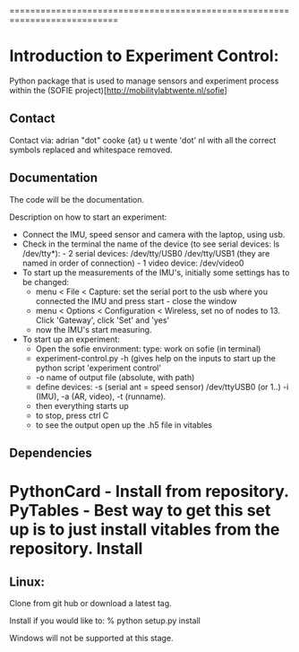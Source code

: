 ===========================================================================

Introduction to Experiment Control:
============
Python package that is used to manage sensors and experiment process within the (SOFIE project)[http://mobilitylabtwente.nl/sofie]

Contact
-------
Contact via:
    adrian "dot" cooke {at} u t wente 'dot' nl with all the correct symbols
replaced and whitespace removed.

Documentation
-------------
The code will be the documentation.

Description on how to start an experiment:
- Connect the IMU, speed sensor and camera with the laptop, using usb.
- Check in the terminal the name of the device (to see serial devices: ls /dev/tty*):
        - 2 serial devices: /dev/tty/USB0 /dev/tty/USB1 (they are named in order of connection)
        - 1 video device: /dev/video0
- To start up the measurements of the IMU's, initially some settings has to be changed:
    - menu < File < Capture: set the serial port to the usb where you connected the IMU and press start - close the window
    - menu < Options < Configuration < Wireless, set no of nodes to 13. Click 'Gateway', click 'Set' and 'yes'
    - now the IMU's start measuring.
- To start up an experiment:
    - Open the sofie environment:  type: work on sofie (in terminal)
    - experiment-control.py -h (gives help on the inputs to start up the python script 'experiment control'
    - -o name of output file (absolute, with path)
    - define devices: -s (serial ant = speed sensor) /dev/ttyUSB0 (or 1..) -i (IMU), -a (AR, video), -t (runname).
    - then everything starts up
    - to stop, press ctrl C
    - to see the output open up the .h5 file in vitables


Dependencies
------------
PythonCard -  Install from repository.
PyTables - Best way to get this set up is to just install vitables from the repository.
Install
===========
Linux:
-------
Clone from git hub or download a latest tag.

Install if you would like to:
% python setup.py install

Windows will not be supported at this stage.
